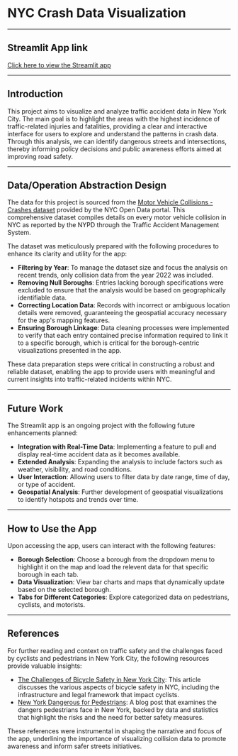 # NYC Crash Data Visualization

---

## Streamlit App link
[Click here to view the Streamlit app](https://nyc-crashdata.streamlit.app) 

---

## Introduction
This project aims to visualize and analyze traffic accident data in New York City. The main goal is to highlight the areas with the highest incidence of traffic-related injuries and fatalities, providing a clear and interactive interface for users to explore and understand the patterns in crash data. Through this analysis, we can identify dangerous streets and intersections, thereby informing policy decisions and public awareness efforts aimed at improving road safety.

---

## Data/Operation Abstraction Design
The data for this project is sourced from the [Motor Vehicle Collisions - Crashes dataset](https://catalog.data.gov/dataset/motor-vehicle-collisions-crashes) provided by the NYC Open Data portal. This comprehensive dataset compiles details on every motor vehicle collision in NYC as reported by the NYPD through the Traffic Accident Management System.

The dataset was meticulously prepared with the following procedures to enhance its clarity and utility for the app:

- **Filtering by Year**: To manage the dataset size and focus the analysis on recent trends, only collision data from the year 2022 was included.
- **Removing Null Boroughs**: Entries lacking borough specifications were excluded to ensure that the analysis would be based on geographically identifiable data.
- **Correcting Location Data**: Records with incorrect or ambiguous location details were removed, guaranteeing the geospatial accuracy necessary for the app's mapping features.
- **Ensuring Borough Linkage**: Data cleaning processes were implemented to verify that each entry contained precise information required to link it to a specific borough, which is critical for the borough-centric visualizations presented in the app.

These data preparation steps were critical in constructing a robust and reliable dataset, enabling the app to provide users with meaningful and current insights into traffic-related incidents within NYC.

---

## Future Work
The Streamlit app is an ongoing project with the following future enhancements planned:

- **Integration with Real-Time Data**: Implementing a feature to pull and display real-time accident data as it becomes available.
- **Extended Analysis**: Expanding the analysis to include factors such as weather, visibility, and road conditions.
- **User Interaction**: Allowing users to filter data by date range, time of day, or type of accident.
- **Geospatial Analysis**: Further development of geospatial visualizations to identify hotspots and trends over time.

---

## How to Use the App
Upon accessing the app, users can interact with the following features:

- **Borough Selection**: Choose a borough from the dropdown menu to highlight it on the map and load the relevent data for that specific borough in each tab.
- **Data Visualization**: View bar charts and maps that dynamically update based on the selected borough.
- **Tabs for Different Categories**: Explore categorized data on pedestrians, cyclists, and motorists.

---

## References
For further reading and context on traffic safety and the challenges faced by cyclists and pedestrians in New York City, the following resources provide valuable insights:

- [The Challenges of Bicycle Safety in New York City](https://www.bikelegalfirm.com/the-challenges-of-bicycle-safety-in-new-york-city): This article discusses the various aspects of bicycle safety in NYC, including the infrastructure and legal framework that impact cyclists.
- [New York Dangerous for Pedestrians](https://www.cellinolaw.com/blogs/new-york-dangerous-for-pedestrians/#:~:text=New%20York%20Ranks%20No.,-19%20for%20Pedestrian&text=According%20to%20the%202022%20%E2%80%9CDangerous,was%201.35%2C%20which%20is%2031st.): A blog post that examines the dangers pedestrians face in New York, backed by data and statistics that highlight the risks and the need for better safety measures.

These references were instrumental in shaping the narrative and focus of the app, underlining the importance of visualizing collision data to promote awareness and inform safer streets initiatives.



